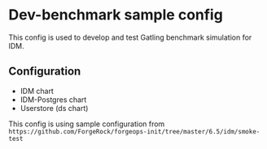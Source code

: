 # Dev-benchmark sample config
This config is used to develop and test Gatling benchmark simulation for IDM.

## Configuration
- IDM chart
- IDM-Postgres chart
- Userstore (ds chart)


This config is using sample configuration from  
`https://github.com/ForgeRock/forgeops-init/tree/master/6.5/idm/smoke-test`
